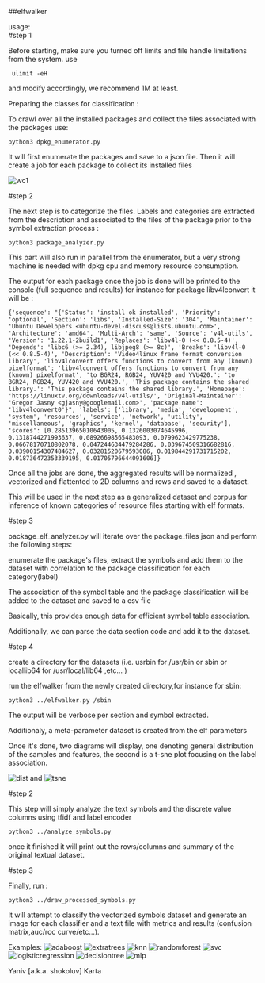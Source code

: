 ##elfwalker 

usage:  
#step 1 

Before starting, make sure you turned off limits and file handle limitations from the system. use 
``` 
 ulimit -eH 

```

and modify accordingly, we recommend 1M at least.
 
Preparing the classes for classification : 

To crawl over all the installed packages and collect the files associated with the packages use:

```
python3 dpkg_enumerator.py 

```
It will first enumerate the packages and save to a json file.
Then it will create a job for each package to collect its installed files 

![wc1](wordcloud.png)

#step 2  

The next step is to categorize the files. Labels and categories are extracted from the description and associated to the files 
of the package prior to the symbol extraction process :

```
python3 package_analyzer.py

```

This part  will also run in parallel from the enumerator, but a very strong machine is needed with dpkg cpu and memory resource consumption.

The output for each package once the job is done will be printed to the console (full sequence and results) for instance for package libv4lconvert it will be :

```
{'sequence': "{'Status': 'install ok installed', 'Priority': 'optional', 'Section': 'libs', 'Installed-Size': '304', 'Maintainer': 'Ubuntu Developers <ubuntu-devel-discuss@lists.ubuntu.com>', 'Architecture': 'amd64', 'Multi-Arch': 'same', 'Source': 'v4l-utils', 'Version': '1.22.1-2build1', 'Replaces': 'libv4l-0 (<< 0.8.5-4)', 'Depends': 'libc6 (>= 2.34), libjpeg8 (>= 8c)', 'Breaks': 'libv4l-0 (<< 0.8.5-4)', 'Description': 'Video4linux frame format conversion library', 'libv4lconvert offers functions to convert from any (known) pixelformat': 'libv4lconvert offers functions to convert from any (known) pixelformat', 'to BGR24, RGB24, YUV420 and YVU420.': 'to BGR24, RGB24, YUV420 and YVU420.', 'This package contains the shared library.': 'This package contains the shared library.', 'Homepage': 'https://linuxtv.org/downloads/v4l-utils/', 'Original-Maintainer': 'Gregor Jasny <gjasny@googlemail.com>', 'package name': 'libv4lconvert0'}", 'labels': ['library', 'media', 'development', 'system', 'resources', 'service', 'network', 'utility', 'miscellaneous', 'graphics', 'kernel', 'database', 'security'], 'scores': [0.28513965010643005, 0.1326003074645996, 0.1318744271993637, 0.08926698565483093, 0.0799623429775238, 0.06678170710802078, 0.047244634479284286, 0.039674509316682816, 0.03900154307484627, 0.03281520679593086, 0.019844291731715202, 0.018736472353339195, 0.01705796644091606]}

```

Once all the jobs are done, the aggregated results will be normalized , vectorized and flattented to 2D columns and rows and saved to a dataset.

This will be used in the next step as a generalized dataset and corpus for inference of known categories of resource files starting with elf formats.


#step 3

package_elf_analyzer.py will iterate over the package_files json  and perform the following steps:

enumerate the package's files, extract the symbols and add them to the dataset with correlation to the package classification for each category(label)

The association of the symbol table and the package classification will be added to the dataset and saved to a csv file

Basically, this provides enough data for efficient symbol table association. 

Additionally, we can parse the data section code and add it to the dataset.




#step 4


create a directory for the datasets (i.e. usrbin for /usr/bin or sbin or locallib64 for /usr/local/lib64 ,etc... )


run the elfwalker from the newly created directory,for instance for sbin: 
```
python3 ../elfwalker.py /sbin 
```


The output will be verbose per section and symbol extracted. 
 

 
Additionaly, a meta-parameter dataset is created from the elf parameters 


Once it's done, two diagrams will display, one denoting general distribution of the samples and features, the second is a t-sne plot focusing on the label association.


![dist](dist.png) and ![tsne](tsne.png)

#step 2

This step will simply analyze the text symbols and the discrete value columns using tfidf and label encoder 

```
python3 ../analyze_symbols.py 
```


once it finished it will print out the rows/columns and summary of the original textual dataset. 

#step 3 

Finally, run :
```
python3 ../draw_processed_symbols.py 

```


It will attempt to classify the vectorized symbols dataset and generate an image for each classifier and a text file with metrics and results (confusion matrix,auc/roc curve/etc...).

Examples:
![adaboost](AdaBoostClassifier.png)
![extratrees](ExtraTreesClassifier.png)
![knn](KNeighborsClassifier.png)
![randomforest](RandomForestClassifier.png)
![svc](SVC.png)
![logisticregression](LogisticRegression.png)
![decisiontree](DecisionTreeClassifier.png)
![mlp](MLPClassifier.png)
 


Yaniv [a.k.a. shokoluv] Karta






